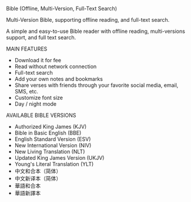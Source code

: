 Bible (Offline, Multi-Version, Full-Text Search)

Multi-Version Bible, supporting offline reading, and full-text search.

A simple and easy-to-use Bible reader with offline reading, multi-versions support, and full text search.

MAIN FEATURES
- Download it for fee
- Read without network connection
- Full-text search
- Add your own notes and bookmarks
- Share verses with friends through your favorite social media, email, SMS, etc.
- Customize font size
- Day / night mode

AVAILABLE BIBLE VERSIONS
- Authorized King James (KJV)
- Bible in Basic English (BBE)
- English Standard Version (ESV)
- New International Version (NIV)
- New Living Translation (NLT)
- Updated King James Version (UKJV)
- Young's Literal Translation (YLT)
- 中文和合本（简体）
- 中文新译本（简体）
- 華語和合本
- 華語新譯本
